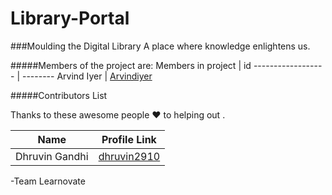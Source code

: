# Library-Portal
###Moulding the Digital Library
A place where knowledge enlightens us.

#####Members of the project are:
Members in project  |  id
------------------  | --------
Arvind Iyer         | [Arvindiyer](https://github.com/Arvindiyer)  

#####Contributors List

Thanks to these awesome people :heart: to helping out . 

Name 			| 	Profile Link
------------ 	| -------------
Dhruvin Gandhi  | [dhruvin2910](https://github.com/dhruvin2910)

-Team Learnovate            
